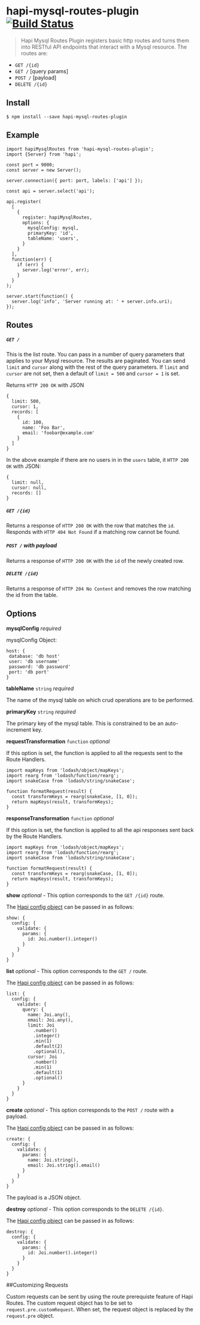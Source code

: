 # hapi-mysql-routes-plugin [![Build Status](https://travis-ci.org/CascadeEnergy/hapi-mysql-routes-plugin.svg)](https://travis-ci.org/CascadeEnergy/hapi-mysql-routes-plugin)

> Hapi Mysql Routes Plugin registers basic http routes and turns them into RESTful API endpoints that interact with a Mysql resource. The routes are:
 - `GET /{id}`
 - `GET /` [query params]
 - `POST /` [payload]
 - `DELETE /{id}`


## Install

```
$ npm install --save hapi-mysql-routes-plugin
```

## Example

```
import hapiMysqlRoutes from 'hapi-mysql-routes-plugin';
import {Server} from 'hapi';

const port = 9000;
const server = new Server();

server.connection({ port: port, labels: ['api'] });

const api = server.select('api');

api.register(
  [
    {
      register: hapiMysqlRoutes,
      options: {
        mysqlConfig: mysql,
        primaryKey: 'id',
        tableName: 'users',
      }
    }
  ],
  function(err) {
    if (err) {
      server.log('error', err);
    }
  }
);

server.start(function() {
  server.log('info', 'Server running at: ' + server.info.uri);
});
```

## Routes

##### `GET /`
This is the list route. You can pass in a number of query parameters that applies to your Mysql resource. The results are paginated. You can send `limit` and `cursor` along with the rest of the query parameters. If `limit` and `cursor` are not set, then a default of `limit = 500` and `cursor = 1` is set.

Returns `HTTP 200 OK` with JSON
```
{
  limit: 500,
  cursor: 1,
  records: [
    {
      id: 100,
      name: 'Foo Bar',
      email: 'foobar@example.com'
    }
  ]
}
```
In the above example if there are no users in in the `users` table, it `HTTP 200 OK` with JSON:

```
{
  limit: null,
  cursor: null,
  records: []
}
```

##### `GET /{id}`

Returns a response of `HTTP 200 OK` with the row that matches the `id`. Responds with `HTTP 404 Not Found` if a matching row cannot be found.

##### `POST /` with payload

Returns a response of `HTTP 200 OK` with the `id` of the newly created row. 

##### `DELETE /{id}`

Returns a response of `HTTP 204 No Content` and removes the row matching the id from the table.

## Options

**mysqlConfig** _required_

mysqlConfig Object:

```
host: {
 database: 'db host'
 user: 'db username'
 password: 'db password'
 port: 'db port'
}
```

**tableName** `string` _required_

The name of the mysql table on which crud operations are to be performed.

**primaryKey** `string` _required_

The primary key of the mysql table. This is constrained to be an auto-increment key.

**requestTransformation** `function` _optional_

If this option is set, the function is applied to all the requests sent to the Route Handlers.
```
import mapKeys from 'lodash/object/mapKeys';
import rearg from 'lodash/function/rearg';
import snakeCase from 'lodash/string/snakeCase';

function formatRequest(result) {
  const transformKeys = rearg(snakeCase, [1, 0]);
  return mapKeys(result, transformKeys);
}
```
**responseTransformation** `function` _optional_

If this option is set, the function is applied to all the api responses sent back by the Route Handlers.
```
import mapKeys from 'lodash/object/mapKeys';
import rearg from 'lodash/function/rearg';
import snakeCase from 'lodash/string/snakeCase';

function formatRequest(result) {
  const transformKeys = rearg(snakeCase, [1, 0]);
  return mapKeys(result, transformKeys);
}
```

**show** _optional_ - This option corresponds to the `GET /{id}` route.

The [Hapi config object](http://hapijs.com/api#route-options) can be passed in as follows:

```
show: {
  config: {
    validate: {
      params: {
        id: Joi.number().integer()
      }
    }
  }
}
```

**list** _optional_ - This option corresponds to the `GET /` route.

The [Hapi config object](http://hapijs.com/api#route-options) can be passed in as follows:

```
list: {
  config: {
    validate: {
      query: {
        name: Joi.any(),
        email: Joi.any(),
        limit: Joi
          .number()
          .integer()
          .min(1)
          .default(2)
          .optional(),
        cursor: Joi
          .number()
          .min(1)
          .default(1)
          .optional()
      }
    }
  }
}
```

**create** _optional_ - This option corresponds to the `POST /` route with a payload.

The [Hapi config object](http://hapijs.com/api#route-options) can be passed in as follows:

```
create: {
  config: {
    validate: {
      params: {
        name: Joi.string(),
        email: Joi.string().email()
      }
    }
  }
}
```

The payload is a JSON object.

**destroy** _optional_ - This option corresponds to the `DELETE /{id}`.

The [Hapi config object](http://hapijs.com/api#route-options) can be passed in as follows:

```
destroy: {
  config: {
    validate: {
      params: {
        id: Joi.number().integer()
      }
    }
  }
}
```

##Customizing Requests

Custom requests can be sent by using the route prerequiste feature of Hapi Routes. The custom request object has to be set to `request.pre.customRequest`. When set, the request object is replaced by the `request.pre` object.

